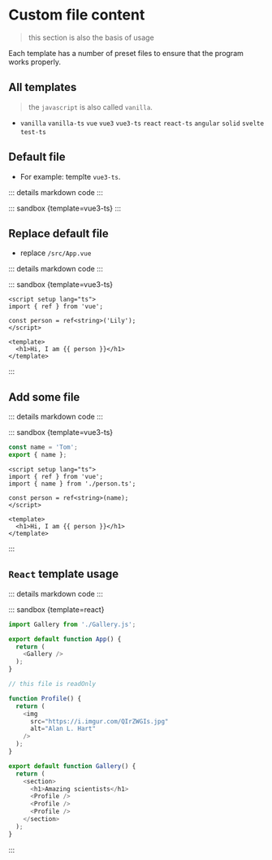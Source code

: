 # Custom file content

> this section is also the basis of usage

Each template has a number of preset files to ensure that the program works properly.

<script setup>
import vue3ts from '../codes/basic-usage/vue3tsEntry.ts';
import replaceVue3tsApp from '../codes/basic-usage/replaceVue3tsApp.ts';
import addVue3tsFile from '../codes/basic-usage/addVue3tsFile.ts';
import reactUsage from '../codes/basic-usage/reactUsage.ts';
</script>

## All templates

> the `javascript` is also called `vanilla`.

- `vanilla` `vanilla-ts` `vue` `vue3` `vue3-ts` `react` `react-ts` `angular` `solid` `svelte` `test-ts`

## Default file

- For example: templte `vue3-ts`.

::: details markdown code
<CodePanel :value="vue3ts" />
:::

::: sandbox {template=vue3-ts}
:::

## Replace default file

- replace `/src/App.vue`

::: details markdown code
<CodePanel :value="replaceVue3tsApp" />
:::


::: sandbox {template=vue3-ts}
```vue /src/App.vue
<script setup lang="ts">
import { ref } from 'vue';

const person = ref<string>('Lily');
</script>

<template>
  <h1>Hi, I am {{ person }}</h1>
</template>
```
:::

## Add some file

::: details markdown code
<CodePanel :value="addVue3tsFile" />
:::


::: sandbox {template=vue3-ts}
```js /src/person.ts
const name = 'Tom';
export { name };
```

```vue /src/App.vue
<script setup lang="ts">
import { ref } from 'vue';
import { name } from './person.ts';

const person = ref<string>(name);
</script>

<template>
  <h1>Hi, I am {{ person }}</h1>
</template>
```
:::

## `React` template usage

::: details markdown code
<CodePanel :value="reactUsage" />
:::

::: sandbox {template=react}
```js /App.js
import Gallery from './Gallery.js';

export default function App() {
  return (
    <Gallery />
  );
}
```

```js /Gallery.js [active] [readonly]
// this file is readOnly

function Profile() {
  return (
    <img
      src="https://i.imgur.com/QIrZWGIs.jpg"
      alt="Alan L. Hart"
    />
  );
}

export default function Gallery() {
  return (
    <section>
      <h1>Amazing scientists</h1>
      <Profile />
      <Profile />
      <Profile />
    </section>
  );
}
```
:::
